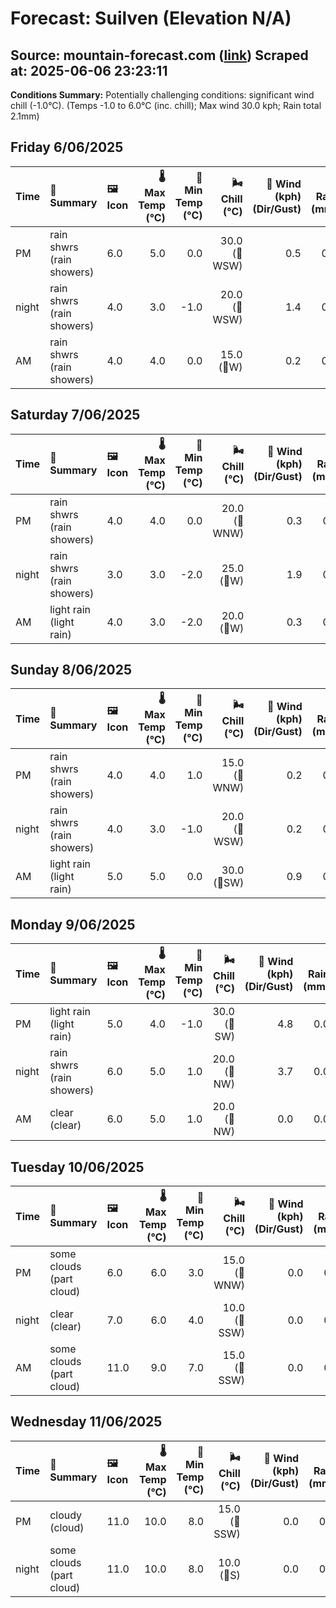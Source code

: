 # Forecast: Suilven (Elevation N/A)
**Source:** mountain-forecast.com ([link](https://www.mountain-forecast.com/peaks/Suilven/forecasts/731))
**Scraped at:** 2025-06-06 23:23:11
---

**Conditions Summary:** Potentially challenging conditions: significant wind chill (-1.0°C). (Temps -1.0 to 6.0°C (inc. chill); Max wind 30.0 kph; Rain total 2.1mm)

## Friday 6/06/2025
| **Time** | **📝 Summary** | **🖼️ Icon** | **🌡️ Max Temp (°C)** | **🥶 Min Temp (°C)** | **🌬️ Chill (°C)** | **💨 Wind (kph) (Dir/Gust)** | **💧 Rain (mm)** | **❄️ Snow (cm)** | **☁️ Cloud Base (m)** | **🧊 Freezing Lvl (m)** |
|:------- |:------- |:----- |--------------: |-------------: |-----------: |---------------------: |---------: |----------: |---------------: |----------------: |
| PM      | rain shwrs<br><span class="icon-desc">(rain showers)</span> | 6.0 | 5.0 | 0.0 | 30.0<br>(🧭WSW) | 0.5 | 0.0 | 800 | 1400 |
| night   | rain shwrs<br><span class="icon-desc">(rain showers)</span> | 4.0 | 3.0 | -1.0 | 20.0<br>(🧭WSW) | 1.4 | 0.0 | 750 | 1200 |
| AM      | rain shwrs<br><span class="icon-desc">(rain showers)</span> | 4.0 | 4.0 | 0.0 | 15.0<br>(🧭W) | 0.2 | 0.0 | 600 | 1150 |

## Saturday 7/06/2025
| **Time** | **📝 Summary** | **🖼️ Icon** | **🌡️ Max Temp (°C)** | **🥶 Min Temp (°C)** | **🌬️ Chill (°C)** | **💨 Wind (kph) (Dir/Gust)** | **💧 Rain (mm)** | **❄️ Snow (cm)** | **☁️ Cloud Base (m)** | **🧊 Freezing Lvl (m)** |
|:------- |:------- |:----- |--------------: |-------------: |-----------: |---------------------: |---------: |----------: |---------------: |----------------: |
| PM      | rain shwrs<br><span class="icon-desc">(rain showers)</span> | 4.0 | 4.0 | 0.0 | 20.0<br>(🧭WNW) | 0.3 | 0.0 | 650 | 1200 |
| night   | rain shwrs<br><span class="icon-desc">(rain showers)</span> | 3.0 | 3.0 | -2.0 | 25.0<br>(🧭W) | 1.9 | 0.0 | 750 | 1150 |
| AM      | light rain<br><span class="icon-desc">(light rain)</span> | 4.0 | 3.0 | -2.0 | 20.0<br>(🧭W) | 0.3 | 0.0 | 1700 | 1150 |

## Sunday 8/06/2025
| **Time** | **📝 Summary** | **🖼️ Icon** | **🌡️ Max Temp (°C)** | **🥶 Min Temp (°C)** | **🌬️ Chill (°C)** | **💨 Wind (kph) (Dir/Gust)** | **💧 Rain (mm)** | **❄️ Snow (cm)** | **☁️ Cloud Base (m)** | **🧊 Freezing Lvl (m)** |
|:------- |:------- |:----- |--------------: |-------------: |-----------: |---------------------: |---------: |----------: |---------------: |----------------: |
| PM      | rain shwrs<br><span class="icon-desc">(rain showers)</span> | 4.0 | 4.0 | 1.0 | 15.0<br>(🧭WNW) | 0.2 | 0.0 | 1550 | 1250 |
| night   | rain shwrs<br><span class="icon-desc">(rain showers)</span> | 4.0 | 3.0 | -1.0 | 20.0<br>(🧭WSW) | 0.2 | 0.0 | 900 | 1200 |
| AM      | light rain<br><span class="icon-desc">(light rain)</span> | 5.0 | 5.0 | 0.0 | 30.0<br>(🧭SW) | 0.9 | 0.0 | 800 | 1350 |

## Monday 9/06/2025
| **Time** | **📝 Summary** | **🖼️ Icon** | **🌡️ Max Temp (°C)** | **🥶 Min Temp (°C)** | **🌬️ Chill (°C)** | **💨 Wind (kph) (Dir/Gust)** | **💧 Rain (mm)** | **❄️ Snow (cm)** | **☁️ Cloud Base (m)** | **🧊 Freezing Lvl (m)** |
|:------- |:------- |:----- |--------------: |-------------: |-----------: |---------------------: |---------: |----------: |---------------: |----------------: |
| PM      | light rain<br><span class="icon-desc">(light rain)</span> | 5.0 | 4.0 | -1.0 | 30.0<br>(🧭SW) | 4.8 | 0.0 | 100 | 1350 |
| night   | rain shwrs<br><span class="icon-desc">(rain showers)</span> | 6.0 | 5.0 | 1.0 | 20.0<br>(🧭NW) | 3.7 | 0.0 | 100 | 1600 |
| AM      | clear<br><span class="icon-desc">(clear)</span> | 6.0 | 5.0 | 1.0 | 20.0<br>(🧭NW) | 0.0 | 0.0 | 850 | 1350 |

## Tuesday 10/06/2025
| **Time** | **📝 Summary** | **🖼️ Icon** | **🌡️ Max Temp (°C)** | **🥶 Min Temp (°C)** | **🌬️ Chill (°C)** | **💨 Wind (kph) (Dir/Gust)** | **💧 Rain (mm)** | **❄️ Snow (cm)** | **☁️ Cloud Base (m)** | **🧊 Freezing Lvl (m)** |
|:------- |:------- |:----- |--------------: |-------------: |-----------: |---------------------: |---------: |----------: |---------------: |----------------: |
| PM      | some clouds<br><span class="icon-desc">(part cloud)</span> | 6.0 | 6.0 | 3.0 | 15.0<br>(🧭WNW) | 0.0 | 0.0 | - | 1500 |
| night   | clear<br><span class="icon-desc">(clear)</span> | 7.0 | 6.0 | 4.0 | 10.0<br>(🧭SSW) | 0.0 | 0.0 | 950 | 2550 |
| AM      | some clouds<br><span class="icon-desc">(part cloud)</span> | 11.0 | 9.0 | 7.0 | 15.0<br>(🧭SSW) | 0.0 | 0.0 | - | 3050 |

## Wednesday 11/06/2025
| **Time** | **📝 Summary** | **🖼️ Icon** | **🌡️ Max Temp (°C)** | **🥶 Min Temp (°C)** | **🌬️ Chill (°C)** | **💨 Wind (kph) (Dir/Gust)** | **💧 Rain (mm)** | **❄️ Snow (cm)** | **☁️ Cloud Base (m)** | **🧊 Freezing Lvl (m)** |
|:------- |:------- |:----- |--------------: |-------------: |-----------: |---------------------: |---------: |----------: |---------------: |----------------: |
| PM      | cloudy<br><span class="icon-desc">(cloud)</span> | 11.0 | 10.0 | 8.0 | 15.0<br>(🧭SSW) | 0.0 | 0.0 | 750 | 3000 |
| night   | some clouds<br><span class="icon-desc">(part cloud)</span> | 11.0 | 10.0 | 8.0 | 10.0<br>(🧭S) | 0.0 | 0.0 | 6450 | 3150 |
